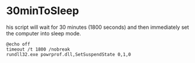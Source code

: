 # 30minToSleep
his script will wait for 30 minutes (1800 seconds) and then immediately set the computer into sleep mode.

    @echo off
    timeout /t 1800 /nobreak
    rundll32.exe powrprof.dll,SetSuspendState 0,1,0
